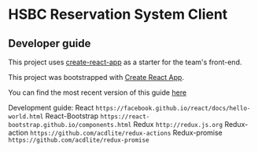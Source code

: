 # HSBC Reservation System Client
## Developer guide
This project uses [create-react-app](https://github.com/facebookincubator/create-react-app) as a starter for the team's front-end.

This project was bootstrapped with [Create React App](https://github.com/facebookincubator/create-react-app).

You can find the most recent version of this guide [here](https://github.com/facebookincubator/create-react-app/blob/master/packages/react-scripts/template/README.md)

Development guide:
React `https://facebook.github.io/react/docs/hello-world.html`
React-Bootstrap `https://react-bootstrap.github.io/components.html`
Redux `http://redux.js.org`
Redux-action `https://github.com/acdlite/redux-actions`
Redux-promise `https://github.com/acdlite/redux-promise`
